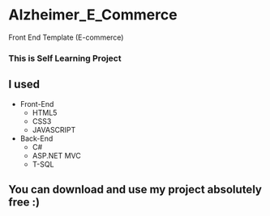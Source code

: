 # Alzheimer_E_Commerce
Front End Template (E-commerce)


### This is Self Learning Project 

## I used 
<ul>
<li>Front-End
<ul>
<li>HTML5</li>
<li>CSS3</li>
<li>JAVASCRIPT</li>
</ul>
</li>

<li>Back-End
<ul>
<li>C#</li>
<li>ASP.NET MVC</li>
<li>T-SQL</li>
</ul>


</ul>



## You can download and use my project absolutely free :)
